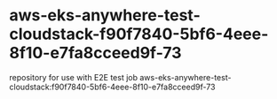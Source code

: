 # aws-eks-anywhere-test-cloudstack-f90f7840-5bf6-4eee-8f10-e7fa8cceed9f-73
repository for use with E2E test job aws-eks-anywhere-test-cloudstack:f90f7840-5bf6-4eee-8f10-e7fa8cceed9f-73
